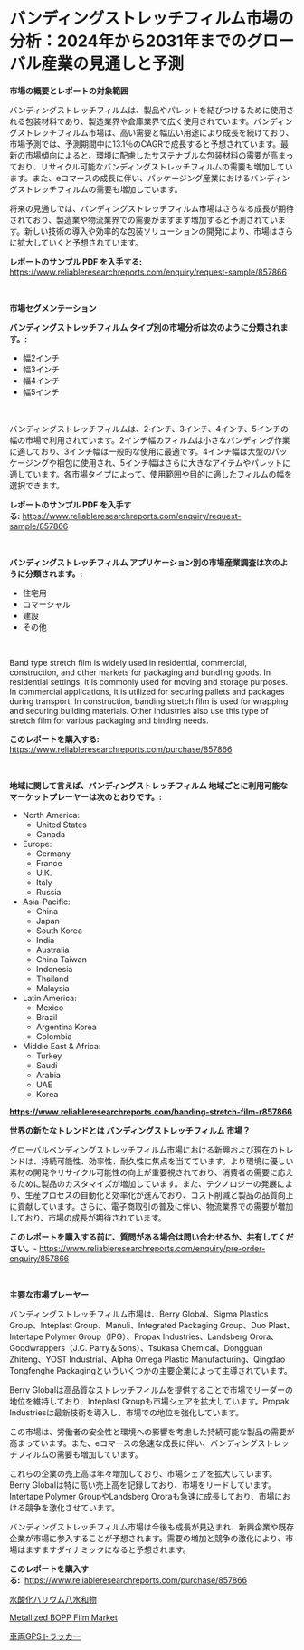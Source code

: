 <p><h1>バンディングストレッチフィルム市場の分析：2024年から2031年までのグローバル産業の見通しと予測</h1></p><p><strong>市場の概要とレポートの対象範囲</strong></p>
<p><p>バンディングストレッチフィルムは、製品やパレットを結びつけるために使用される包装材料であり、製造業界や倉庫業界で広く使用されています。バンディングストレッチフィルム市場は、高い需要と幅広い用途により成長を続けており、市場予測では、予測期間中に13.1％のCAGRで成長すると予想されています。最新の市場傾向によると、環境に配慮したサステナブルな包装材料の需要が高まっており、リサイクル可能なバンディングストレッチフィルムの需要も増加しています。また、eコマースの成長に伴い、パッケージング産業におけるバンディングストレッチフィルムの需要も増加しています。</p><p>将来の見通しでは、バンディングストレッチフィルム市場はさらなる成長が期待されており、製造業や物流業界での需要がますます増加すると予測されています。新しい技術の導入や効率的な包装ソリューションの開発により、市場はさらに拡大していくと予想されています。</p></p>
<p><strong>レポートのサンプル PDF を入手する:</strong> <a href="https://www.reliableresearchreports.com/enquiry/request-sample/857866">https://www.reliableresearchreports.com/enquiry/request-sample/857866</a></p>
<p>&nbsp;</p>
<p><strong>市場セグメンテーション</strong></p>
<p><strong>バンディングストレッチフィルム タイプ別の市場分析は次のように分類されます。:</strong></p>
<p><ul><li>幅2インチ</li><li>幅3インチ</li><li>幅4インチ</li><li>幅5インチ</li></ul></p>
<p>&nbsp;</p>
<p><p>バンディングストレッチフィルムは、2インチ、3インチ、4インチ、5インチの幅の市場で利用されています。2インチ幅のフィルムは小さなバンディング作業に適しており、3インチ幅は一般的な使用に最適です。4インチ幅は大型のパッケージングや梱包に使用され、5インチ幅はさらに大きなアイテムやパレットに適しています。各市場タイプによって、使用範囲や目的に適したフィルムの幅を選択できます。</p></p>
<p><strong>レポートのサンプル PDF を入手する:</strong>&nbsp;<a href="https://www.reliableresearchreports.com/enquiry/request-sample/857866">https://www.reliableresearchreports.com/enquiry/request-sample/857866</a></p>
<p>&nbsp;</p>
<p><strong> バンディングストレッチフィルム アプリケーション別の市場産業調査は次のように分類されます。:</strong></p>
<p><ul><li>住宅用</li><li>コマーシャル</li><li>建設</li><li>その他</li></ul></p>
<p>&nbsp;</p>
<p><p>Band type stretch film is widely used in residential, commercial, construction, and other markets for packaging and bundling goods. In residential settings, it is commonly used for moving and storage purposes. In commercial applications, it is utilized for securing pallets and packages during transport. In construction, banding stretch film is used for wrapping and securing building materials. Other industries also use this type of stretch film for various packaging and binding needs.</p></p>
<p><strong>このレポートを購入する:</strong>&nbsp; <a href="https://www.reliableresearchreports.com/purchase/857866">https://www.reliableresearchreports.com/purchase/857866</a></p>
<p>&nbsp;</p>
<p><strong>地域に関して言えば、バンディングストレッチフィルム 地域ごとに利用可能なマーケットプレーヤーは次のとおりです。:</strong></p>
<p><ul>
    <li>
        North America:
        <ul>
            <li>United States</li>
            <li>Canada</li>
        </ul>
    </li>
    <li>
        Europe:
        <ul>
            <li>Germany</li>
            <li>France</li>
            <li>U.K.</li>
            <li>Italy</li>
            <li>Russia</li>
        </ul>
    </li>
    <li>
        Asia-Pacific:
        <ul>
            <li>China</li>
            <li>Japan</li>
            <li>South Korea</li>
            <li>India</li>
            <li>Australia</li>
            <li>China Taiwan</li>
            <li>Indonesia</li>
            <li>Thailand</li>
            <li>Malaysia</li>
        </ul>
    </li>
    <li>
        Latin America:
        <ul>
            <li>Mexico</li>
            <li>Brazil</li>
            <li>Argentina Korea</li>
            <li>Colombia</li>
        </ul>
    </li>
    <li>
        Middle East & Africa:
        <ul>
            <li>Turkey</li>
            <li>Saudi</li>
            <li>Arabia</li>
            <li>UAE</li>
            <li>Korea</li>
        </ul>
    </li>
    </ul></p>
<p><strong><a href="https://www.reliableresearchreports.com/banding-stretch-film-r857866">https://www.reliableresearchreports.com/banding-stretch-film-r857866</a></strong>&nbsp;</p>
<p><strong>世界の新たなトレンドとは バンディングストレッチフィルム 市場？</strong></p>
<p><p>グローバルベンディングストレッチフィルム市場における新興および現在のトレンドは、持続可能性、効率性、耐久性に焦点を当てています。より環境に優しい素材の開発やリサイクル可能性の向上が重要視されており、消費者の需要に応えるために製品のカスタマイズが増加しています。また、テクノロジーの発展により、生産プロセスの自動化と効率化が進んでおり、コスト削減と製品の品質向上に貢献しています。さらに、電子商取引の普及に伴い、物流業界での需要が増加しており、市場の成長が期待されています。</p></p>
<p><strong>このレポートを購入する前に、質問がある場合は問い合わせるか、共有してください。</strong>- <a href="https://www.reliableresearchreports.com/enquiry/pre-order-enquiry/857866">https://www.reliableresearchreports.com/enquiry/pre-order-enquiry/857866</a></p>
<p>&nbsp;</p>
<p><strong>主要な市場プレーヤー</strong></p>
<p><p>バンディングストレッチフィルム市場は、Berry Global、Sigma Plastics Group、Inteplast Group、Manuli、Integrated Packaging Group、Duo Plast、Intertape Polymer Group（IPG）、Propak Industries、Landsberg Orora、Goodwrappers（J.C. Parry＆Sons）、Tsukasa Chemical、Dongguan Zhiteng、YOST Industrial、Alpha Omega Plastic Manufacturing、Qingdao Tongfenghe Packagingといういくつかの主要企業によって主導されています。</p><p>Berry Globalは高品質なストレッチフィルムを提供することで市場でリーダーの地位を維持しており、Inteplast Groupも市場シェアを拡大しています。Propak Industriesは最新技術を導入し、市場での地位を強化しています。</p><p>この市場は、労働者の安全性と環境への影響を考慮した持続可能な製品の需要が高まっています。また、eコマースの急速な成長に伴い、バンディングストレッチフィルムの需要も増加しています。</p><p>これらの企業の売上高は年々増加しており、市場シェアを拡大しています。Berry Globalは特に高い売上高を記録しており、市場をリードしています。Intertape Polymer GroupやLandsberg Ororaも急速に成長しており、市場における競争を激化させています。</p><p>バンディングストレッチフィルム市場は今後も成長が見込まれ、新興企業や既存企業が市場に参入することが予想されます。需要の増加と競争の激化により、市場はますますダイナミックになると予想されます。</p></p>
<p><strong>このレポートを購入する:</strong>&nbsp;&nbsp;<a href="https://www.reliableresearchreports.com/purchase/857866">https://www.reliableresearchreports.com/purchase/857866</a></p>
<p><p><a href="https://github.com/KaydenJohns1964/Market-Research-Report-List-1/blob/main/204221319357.md">水酸化バリウム八水和物</a></p><p><a href="https://circular-yam-9b9.notion.site/Metallized-BOPP-Film-Market-Insights-Market-Players-and-Forecast-Till-2031-791f024a2f3d43159a1755771b8713dc">Metallized BOPP Film Market</a></p><p><a href="https://github.com/marbadji/Market-Research-Report-List-1/blob/main/990186019356.md">車両GPSトラッカー</a></p></p>